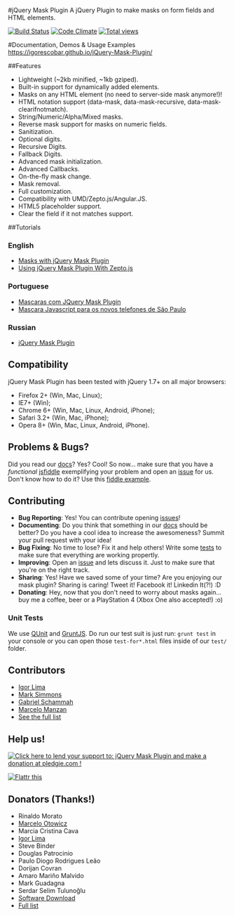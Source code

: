 #jQuery Mask Plugin
A jQuery Plugin to make masks on form fields and HTML elements.

[![Build Status](https://travis-ci.org/igorescobar/jQuery-Mask-Plugin.png)](https://travis-ci.org/igorescobar/jQuery-Mask-Plugin)
[![Code Climate](https://codeclimate.com/github/igorescobar/jQuery-Mask-Plugin.png)](https://codeclimate.com/github/igorescobar/jQuery-Mask-Plugin)
[![Total views](https://sourcegraph.com/api/repos/github.com/igorescobar/jQuery-Mask-Plugin/counters/views.png)](https://sourcegraph.com/github.com/igorescobar/jQuery-Mask-Plugin) 

#Documentation, Demos & Usage Examples
https://igorescobar.github.io/jQuery-Mask-Plugin/

##Features

  * Lightweight (~2kb minified, ~1kb gziped).
  * Built-in support for dynamically added elements.
  * Masks on any HTML element (no need to server-side mask anymore!)!
  * HTML notation support (data-mask, data-mask-recursive, data-mask-clearifnotmatch).
  * String/Numeric/Alpha/Mixed masks.
  * Reverse mask support for masks on numeric fields.
  * Sanitization.
  * Optional digits.
  * Recursive Digits.
  * Fallback Digits.
  * Advanced mask initialization.
  * Advanced Callbacks.
  * On-the-fly mask change.
  * Mask removal.
  * Full customization.
  * Compatibility with UMD/Zepto.js/Angular.JS.
  * HTML5 placeholder support.
  * Clear the field if it not matches support.

##Tutorials
### English
  * [Masks with jQuery Mask Plugin](http://bit.ly/masks-with-jquery-mask-plugin)
  * [Using jQuery Mask Plugin With Zepto.js](http://bit.ly/using-jquery-mask-plugin-with-zeptojs)
  
### Portuguese
  * [Mascaras com JQuery Mask Plugin](http://bit.ly/mascaras-com-jquery-mask-plugin)
  * [Mascara Javascript para os novos telefones de São Paulo](http://bit.ly/mascara-javascript-para-os-novos-telefones-de-sao-paulo)

### Russian
  * [jQuery Mask Plugin](http://zencoder.ru/javascript/jquery-mask-plugin/)

## Compatibility
jQuery Mask Plugin has been tested with jQuery 1.7+ on all major browsers:

 * Firefox 2+ (Win, Mac, Linux);
 * IE7+ (Win);
 * Chrome 6+ (Win, Mac, Linux, Android, iPhone);
 * Safari 3.2+ (Win, Mac, iPhone);
 * Opera 8+ (Win, Mac, Linux, Android, iPhone).

## Problems & Bugs?
Did you read our [docs](https://igorescobar.github.io/jQuery-Mask-Plugin/)? Yes? Cool! So now... make sure that you have a *functional* [jsfiddle](http://jsfiddle.net/) exemplifying your problem and open an [issue](https://github.com/igorescobar/jQuery-Mask-Plugin/issues) for us. Don't know how to do it? Use this [fiddle example](http://jsfiddle.net/igorescobar/6pco4om7/).

## Contributing
 * **Bug Reporting**: Yes! You can contribute opening [issues](https://github.com/igorescobar/jQuery-Mask-Plugin/issues)!
 * **Documenting**: Do you think that something in our [docs](https://github.com/igorescobar/jQuery-Mask-Plugin/tree/gh-pages) should be better? Do you have a cool idea to increase the awesomeness? Summit your pull request with your idea!
 * **Bug Fixing**: No time to lose? Fix it and help others! Write some [tests](https://github.com/igorescobar/jQuery-Mask-Plugin/tree/master/test) to make sure that everything are working propertly.
 * **Improving**: Open an [issue](https://github.com/igorescobar/jQuery-Mask-Plugin/issues) and lets discuss it. Just to make sure that you're on the right track.
 * **Sharing**: Yes! Have we saved some of your time? Are you enjoying our mask plugin? Sharing is caring! Tweet it! Facebook it! Linkedin It(?!) :D
 * **Donating**: Hey, now that you don't need to worry about masks again... buy me a coffee, beer or a PlayStation 4 (Xbox One also accepted!) :o)
 
### Unit Tests
We use [QUnit](http://qunitjs.com/) and [GruntJS](http://gruntjs.com/). Do run our test suit is just run: ```grunt test``` in your console or you can open those ```test-for*.html``` files inside of our ```test/``` folder. 
 
## Contributors
 * [Igor Lima](https://github.com/igorlima)
 * [Mark Simmons](https://github.com/Markipelago)
 * [Gabriel Schammah](https://github.com/gschammah)
 * [Marcelo Manzan](https://github.com/kawamanza)
 * [See the full list](https://github.com/igorescobar/jQuery-Mask-Plugin/graphs/contributors)

## Help us!
[![Click here to lend your support to: jQuery Mask Plugin and make a donation at pledgie.com !](https://pledgie.com/campaigns/22649.png?skin_name=chrome)](https://pledgie.com/campaigns/22649)

[![Flattr this](https://api.flattr.com/button/flattr-badge-large.png)](https://flattr.com/submit/auto?user_id=igorescobar&url=https%3A%2F%2Fflattr.com%2Fprofile%2Figorescobar)

## Donators (Thanks!)
 * Rinaldo Morato
 * [Marcelo Otowicz](http://www.ofen.com.br/)
 * Marcia Cristina Cava
 * [Igor Lima](https://github.com/igorlima)
 * Steve Binder
 * Douglas Patrocinio
 * Paulo Diogo Rodrigues Leão
 * Dorijan Covran
 * Amaro Mariño Malvido
 * Mark Guadagna
 * Serdar Selim Tulunoğlu
 * [Software Download](http://software-download.name)
 * [Full list](https://pledgie.com/campaigns/22649#donors)
